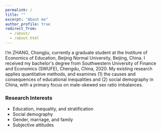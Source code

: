 ```yaml
---
permalink: /
title: ""
excerpt: "About me"
author_profile: true
redirect_from: 
  - /about/
  - /about.html
---
```


I’m ZHANG, Chongjiu, currently a graduate student at the Institure of Economics of Education, Beijing Normal University, Beijing, China. I received my bachelor's degree from Southwestern University of Finance and Economics (SWUFE), Chengdu, China, 2020. My existing research applies quantitative methods, and examines (1) the causes and consequences of educational inequalities and (2) social demography in China, with a primary focus on male-skewed sex ratio imbalances. 


### Research Interests
- Education, inequality, and stratification
- Social demography 
- Gender, marriage, and family
- Subjective attitudes
